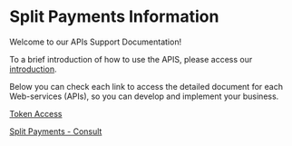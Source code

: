 
# Split Payments Information

Welcome to our APIs Support Documentation!

To a brief introduction of&nbsp;how to use the APIS, please access our [introduction][1].

Below you can check each link to access the detailed document for each Web-services (APIs), so you can develop and implement your business.

[Token Access](https://docs-qa.firstdata.com/org/brazilapi/docs/api/001-sba-token)

[Split Payments - Consult](https://docs-qa.firstdata.com/org/brazilapi/docs/api/001-Split-Paga)

[1]: APIs-Introduction.md
